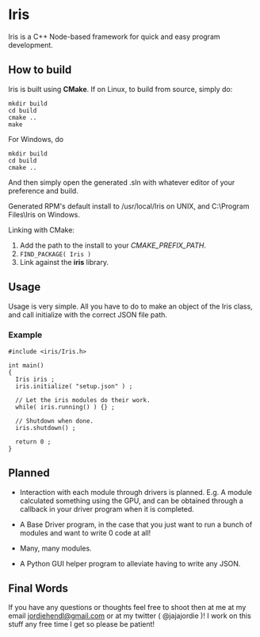 # Iris
  Iris is a C++ Node-based framework for quick and easy program development.
  
## How to build
  Iris is built using **CMake**. If on Linux, to build from source, simply do: 
  
  ```
  mkdir build
  cd build
  cmake ..
  make 
  ```
  
  For Windows, do 
  
  ```
  mkdir build
  cd build
  cmake ..
  ```
  
  And then simply open the generated .sln with whatever editor of your preference and build.

  Generated RPM's default install to /usr/local/Iris on UNIX, and C:\Program Files\Iris on Windows.

  Linking with CMake: 
  1) Add the path to the install to your *CMAKE_PREFIX_PATH*.
  2) ```FIND_PACKAGE( Iris ) ```
  3) Link against the **iris** library.

## Usage

  Usage is very simple. All you have to do to make an object of the Iris class, and call initialize with the correct JSON file path.
  
  ### Example
  ```
  #include <iris/Iris.h>

  int main()
  {
    Iris iris ;
    iris.initialize( "setup.json" ) ;

    // Let the iris modules do their work.
    while( iris.running() ) {} ;
    
    // Shutdown when done.
    iris.shutdown() ;

    return 0 ;
  }
  ```

## Planned

  - Interaction with each module through drivers is planned.
      E.g. A module calculated something using the GPU, and can be obtained through a callback in your driver program when it is completed.

  - A Base Driver program, in the case that you just want to run a bunch of modules and want to write 0 code at all!

  - Many, many modules.

  - A Python GUI helper program to alleviate having to write any JSON.

## Final Words

  If you have any questions or thoughts feel free to shoot then at me at my email jordiehendl@gmail.com or at my twitter ( @jajajordie )!
  I work on this stuff any free time I get so please be patient!




  

